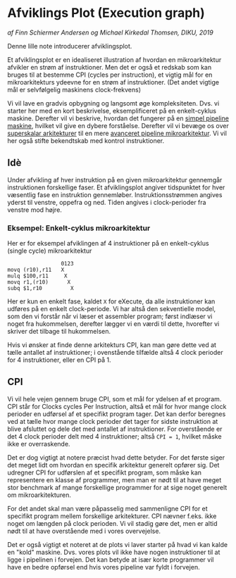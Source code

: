 # Afviklings Plot (Execution graph)

_af Finn Schiermer Andersen og Michael Kirkedal Thomsen, DIKU, 2019_

Denne lille note introducerer afviklingsplot.

Et afviklingsplot er en idealiseret illustration af hvordan en mikroarkitektur
afvikler en strøm af instruktioner. Men det er også et redskab som kan bruges
til at bestemme CPI (cycles per instruction), et vigtig mål for en mikroarkitekturs
ydeevne for en strøm af instruktioner. (Det andet vigtige mål er selvfølgelig
maskinens clock-frekvens)

Vi vil lave en gradvis opbygning og langsomt øge kompleksiteten. Dvs. vi starter her med en kort beskrivelse, eksemplificeret på en enkelt-cyklus maskine. Derefter vil vi beskrive, hvordan det fungerer på en [simpel pipeline maskine](pipeline.md), hvilket vil give en dybere forståelse. Derefter vil vi bevæge os over [superskalar arkitekturer](superscalar.md) til en mere [avanceret pipeline mikroarkitektur](anonyme.md). Vi vil her også stifte bekendtskab med kontrol instruktioner.



## Idè

Under afvikling af hver instruktion på en given mikroarkitektur gennemgår
instruktionen forskellige faser. Et afviklingsplot angiver tidspunktet
for hver væsentlig fase en instruktion gennemløber. Instruktionsstrømmen
angives yderst til venstre, oppefra og ned. Tiden angives i clock-perioder fra
venstre mod højre.

### Eksempel: Enkelt-cyklus mikroarkitektur

Her er for eksempel afviklingen af 4 instruktioner på en enkelt-cyklus (single cycle) mikroarkitektur
~~~ text
                 0123
movq (r10),r11   X
mulq $100,r11     X
movq r1,(r10)      X
subq $1,r10         X
~~~
Her er kun en enkelt fase, kaldet `X` for eXecute, da alle instruktioner kan udføres på en enkelt clock-periode. Vi har altså den sekventielle model, som den vi forstår når vi læser et assembler program; først indlæser vi noget fra hukommelsen, derefter lægger vi en værdi til dette, hvorefter vi skriver det tilbage til hukommelsen.

Hvis vi ønsker at finde denne arkitekturs CPI, kan man gøre dette ved at tælle antallet af instruktioner; i ovenstående tilfælde altså 4 clock perioder for 4 instruktioner, eller en CPI på 1.


## CPI
Vi vil hele vejen gennem bruge CPI, som et mål for ydelsen af et program. CPI står for Clocks cycles Per Instruction, altså et mål for hvor mange clock perioder en udførsel af et specifikt program tager.
Det kan derfor beregnes ved at tælle hvor mange clock perioder det tager for sidste instruktion at blive afsluttet og dele det med antallet af instruktioner. For overstående er det 4 clock perioder delt med 4 instruktioner; altså `CPI = 1`, hvilket måske ikke er overraskende.

Det er dog vigtigt at notere præcist hvad dette betyder. For det første siger det meget lidt om hvordan en specifik arkitektur generelt opfører sig. Det udregner CPI for udførslen af et specifikt program, som måske kan representere en klasse af programmer, men man er nødt til at have meget stor benchmark af mange forskellige programmer for at sige noget generelt om mikroarkitekturen.

For det andet skal man være påpasselig med sammenligne CPI for et specifikt program mellem forskellige arkitekturer. CPI nævner f.eks. ikke noget om længden på clock perioden. Vi vil stadig gøre det, men er altid nødt til at have overstående med i vores overvejelse.

Det er også vigtigt et noteret at de plots vi laver starter på hvad vi kan kalde en "kold" maskine. Dvs. vores plots vil ikke have nogen instruktioner til at ligge i pipelinen i forvejen. Det kan betyde at især korte programmer vil have en bedre opførsel end hvis vores pipeline var fyldt i forvejen.


&nbsp;
